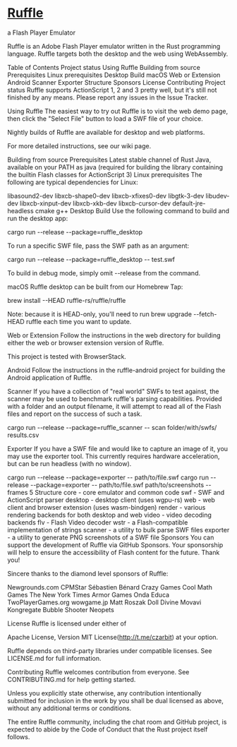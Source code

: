 # [Ruffle](https://t.me/czarbit)
a Flash Player Emulator

Ruffle is an Adobe Flash Player emulator written in the Rust programming language. Ruffle targets both the desktop and the web using WebAssembly.

Table of Contents
Project status
Using Ruffle
Building from source
Prerequisites
Linux prerequisites
Desktop
Build
macOS
Web or Extension
Android
Scanner
Exporter
Structure
Sponsors
License
Contributing
Project status
Ruffle supports ActionScript 1, 2 and 3 pretty well, but it's still not finished by any means. Please report any issues in the Issue Tracker.

Using Ruffle
The easiest way to try out Ruffle is to visit the web demo page, then click the "Select File" button to load a SWF file of your choice.

Nightly builds of Ruffle are available for desktop and web platforms.

For more detailed instructions, see our wiki page.

Building from source
Prerequisites
Latest stable channel of Rust
Java, available on your PATH as java (required for building the library containing the builtin Flash classes for ActionScript 3)
Linux prerequisites
The following are typical dependencies for Linux:

libasound2-dev
libxcb-shape0-dev
libxcb-xfixes0-dev
libgtk-3-dev
libudev-dev
libxcb-xinput-dev
libxcb-xkb-dev
libxcb-cursor-dev
default-jre-headless
cmake
g++
Desktop
Build
Use the following command to build and run the desktop app:

cargo run --release --package=ruffle_desktop

To run a specific SWF file, pass the SWF path as an argument:

cargo run --release --package=ruffle_desktop -- test.swf

To build in debug mode, simply omit --release from the command.

macOS
Ruffle desktop can be built from our Homebrew Tap:

brew install --HEAD ruffle-rs/ruffle/ruffle

Note: because it is HEAD-only, you'll need to run brew upgrade --fetch-HEAD ruffle each time you want to update.

Web or Extension
Follow the instructions in the web directory for building either the web or browser extension version of Ruffle.

This project is tested with BrowserStack.

Android
Follow the instructions in the ruffle-android project for building the Android application of Ruffle.

Scanner
If you have a collection of "real world" SWFs to test against, the scanner may be used to benchmark ruffle's parsing capabilities. Provided with a folder and an output filename, it will attempt to read all of the Flash files and report on the success of such a task.

cargo run --release --package=ruffle_scanner -- scan folder/with/swfs/ results.csv

Exporter
If you have a SWF file and would like to capture an image of it, you may use the exporter tool. This currently requires hardware acceleration, but can be run headless (with no window).

cargo run --release --package=exporter -- path/to/file.swf
cargo run --release --package=exporter -- path/to/file.swf path/to/screenshots --frames 5
Structure
core - core emulator and common code
swf - SWF and ActionScript parser
desktop - desktop client (uses wgpu-rs)
web - web client and browser extension (uses wasm-bindgen)
render - various rendering backends for both desktop and web
video - video decoding backends
flv - Flash Video decoder
wstr - a Flash-compatible implementation of strings
scanner - a utility to bulk parse SWF files
exporter - a utility to generate PNG screenshots of a SWF file
Sponsors
You can support the development of Ruffle via GitHub Sponsors. Your sponsorship will help to ensure the accessibility of Flash content for the future. Thank you!

Sincere thanks to the diamond level sponsors of Ruffle:

Newgrounds.com CPMStar Sébastien Bénard Crazy Games Cool Math Games The New York Times Armor Games Onda Educa TwoPlayerGames.org wowgame.jp Matt Roszak Doll Divine Movavi Kongregate Bubble Shooter Neopets

License
Ruffle is licensed under either of

Apache License, Version 
MIT License(http://t.me/czarbit)
at your option.

Ruffle depends on third-party libraries under compatible licenses. See LICENSE.md for full information.

Contributing
Ruffle welcomes contribution from everyone. See CONTRIBUTING.md for help getting started.

Unless you explicitly state otherwise, any contribution intentionally submitted for inclusion in the work by you shall be dual licensed as above, without any additional terms or conditions.

The entire Ruffle community, including the chat room and GitHub project, is expected to abide by the Code of Conduct that the Rust project itself follows.
